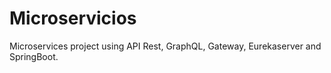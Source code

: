 # Microservicios
Microservices project using API Rest, GraphQL, Gateway, Eurekaserver and SpringBoot.
